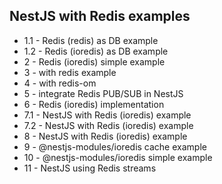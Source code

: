## NestJS with Redis examples

- 1.1 - Redis (redis) as DB example
- 1.2 - Redis (ioredis) as DB example
- 2 - Redis (ioredis) simple example
- 3 - with redis example
- 4 - with redis-om
- 5 - integrate Redis PUB/SUB in NestJS
- 6 - Redis (ioredis) implementation
- 7.1 - NestJS with Redis (ioredis) example
- 7.2 - NestJS with Redis (ioredis) example
- 8 - NestJS with Redis (ioredis) example
- 9 - @nestjs-modules/ioredis cache example
- 10 - @nestjs-modules/ioredis simple example
- 11 - NestJS using Redis streams
